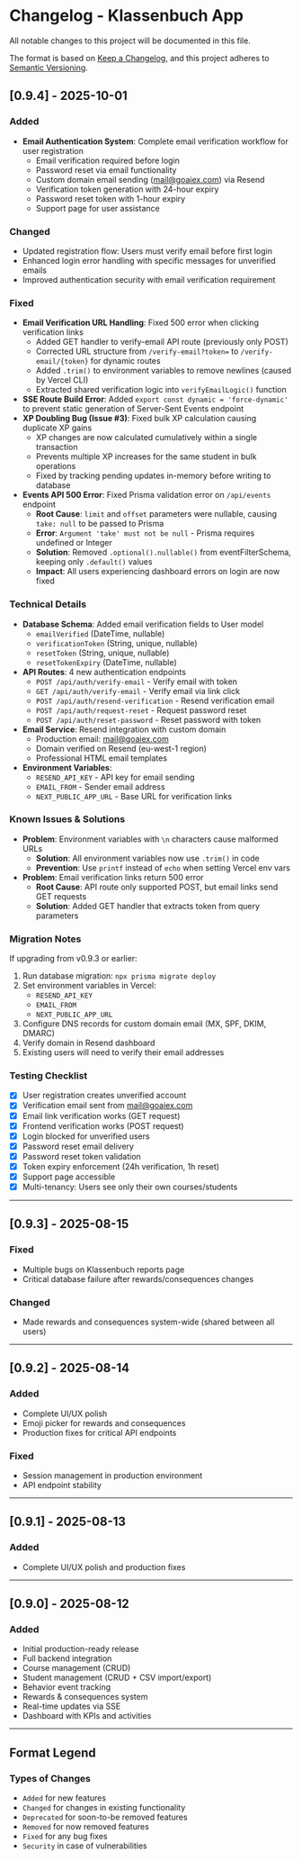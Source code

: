 # Changelog - Klassenbuch App

All notable changes to this project will be documented in this file.

The format is based on [Keep a Changelog](https://keepachangelog.com/en/1.0.0/),
and this project adheres to [Semantic Versioning](https://semver.org/spec/v2.0.0.html).

## [0.9.4] - 2025-10-01

### Added
- **Email Authentication System**: Complete email verification workflow for user registration
  - Email verification required before login
  - Password reset via email functionality
  - Custom domain email sending (mail@goaiex.com) via Resend
  - Verification token generation with 24-hour expiry
  - Password reset token with 1-hour expiry
  - Support page for user assistance

### Changed
- Updated registration flow: Users must verify email before first login
- Enhanced login error handling with specific messages for unverified emails
- Improved authentication security with email verification requirement

### Fixed
- **Email Verification URL Handling**: Fixed 500 error when clicking verification links
  - Added GET handler to verify-email API route (previously only POST)
  - Corrected URL structure from `/verify-email?token=` to `/verify-email/{token}` for dynamic routes
  - Added `.trim()` to environment variables to remove newlines (caused by Vercel CLI)
  - Extracted shared verification logic into `verifyEmailLogic()` function
- **SSE Route Build Error**: Added `export const dynamic = 'force-dynamic'` to prevent static generation of Server-Sent Events endpoint
- **XP Doubling Bug (Issue #3)**: Fixed bulk XP calculation causing duplicate XP gains
  - XP changes are now calculated cumulatively within a single transaction
  - Prevents multiple XP increases for the same student in bulk operations
  - Fixed by tracking pending updates in-memory before writing to database
- **Events API 500 Error**: Fixed Prisma validation error on `/api/events` endpoint
  - **Root Cause**: `limit` and `offset` parameters were nullable, causing `take: null` to be passed to Prisma
  - **Error**: `Argument 'take' must not be null` - Prisma requires undefined or Integer
  - **Solution**: Removed `.optional().nullable()` from eventFilterSchema, keeping only `.default()` values
  - **Impact**: All users experiencing dashboard errors on login are now fixed

### Technical Details
- **Database Schema**: Added email verification fields to User model
  - `emailVerified` (DateTime, nullable)
  - `verificationToken` (String, unique, nullable)
  - `resetToken` (String, unique, nullable)
  - `resetTokenExpiry` (DateTime, nullable)
- **API Routes**: 4 new authentication endpoints
  - `POST /api/auth/verify-email` - Verify email with token
  - `GET /api/auth/verify-email` - Verify email via link click
  - `POST /api/auth/resend-verification` - Resend verification email
  - `POST /api/auth/request-reset` - Request password reset
  - `POST /api/auth/reset-password` - Reset password with token
- **Email Service**: Resend integration with custom domain
  - Production email: mail@goaiex.com
  - Domain verified on Resend (eu-west-1 region)
  - Professional HTML email templates
- **Environment Variables**:
  - `RESEND_API_KEY` - API key for email sending
  - `EMAIL_FROM` - Sender email address
  - `NEXT_PUBLIC_APP_URL` - Base URL for verification links

### Known Issues & Solutions
- **Problem**: Environment variables with `\n` characters cause malformed URLs
  - **Solution**: All environment variables now use `.trim()` in code
  - **Prevention**: Use `printf` instead of `echo` when setting Vercel env vars
- **Problem**: Email verification links return 500 error
  - **Root Cause**: API route only supported POST, but email links send GET requests
  - **Solution**: Added GET handler that extracts token from query parameters

### Migration Notes
If upgrading from v0.9.3 or earlier:
1. Run database migration: `npx prisma migrate deploy`
2. Set environment variables in Vercel:
   - `RESEND_API_KEY`
   - `EMAIL_FROM`
   - `NEXT_PUBLIC_APP_URL`
3. Configure DNS records for custom domain email (MX, SPF, DKIM, DMARC)
4. Verify domain in Resend dashboard
5. Existing users will need to verify their email addresses

### Testing Checklist
- [x] User registration creates unverified account
- [x] Verification email sent from mail@goaiex.com
- [x] Email link verification works (GET request)
- [x] Frontend verification works (POST request)
- [x] Login blocked for unverified users
- [x] Password reset email delivery
- [x] Password reset token validation
- [x] Token expiry enforcement (24h verification, 1h reset)
- [x] Support page accessible
- [x] Multi-tenancy: Users see only their own courses/students

---

## [0.9.3] - 2025-08-15

### Fixed
- Multiple bugs on Klassenbuch reports page
- Critical database failure after rewards/consequences changes

### Changed
- Made rewards and consequences system-wide (shared between all users)

---

## [0.9.2] - 2025-08-14

### Added
- Complete UI/UX polish
- Emoji picker for rewards and consequences
- Production fixes for critical API endpoints

### Fixed
- Session management in production environment
- API endpoint stability

---

## [0.9.1] - 2025-08-13

### Added
- Complete UI/UX polish and production fixes

---

## [0.9.0] - 2025-08-12

### Added
- Initial production-ready release
- Full backend integration
- Course management (CRUD)
- Student management (CRUD + CSV import/export)
- Behavior event tracking
- Rewards & consequences system
- Real-time updates via SSE
- Dashboard with KPIs and activities

---

## Format Legend

### Types of Changes
- `Added` for new features
- `Changed` for changes in existing functionality
- `Deprecated` for soon-to-be removed features
- `Removed` for now removed features
- `Fixed` for any bug fixes
- `Security` in case of vulnerabilities
